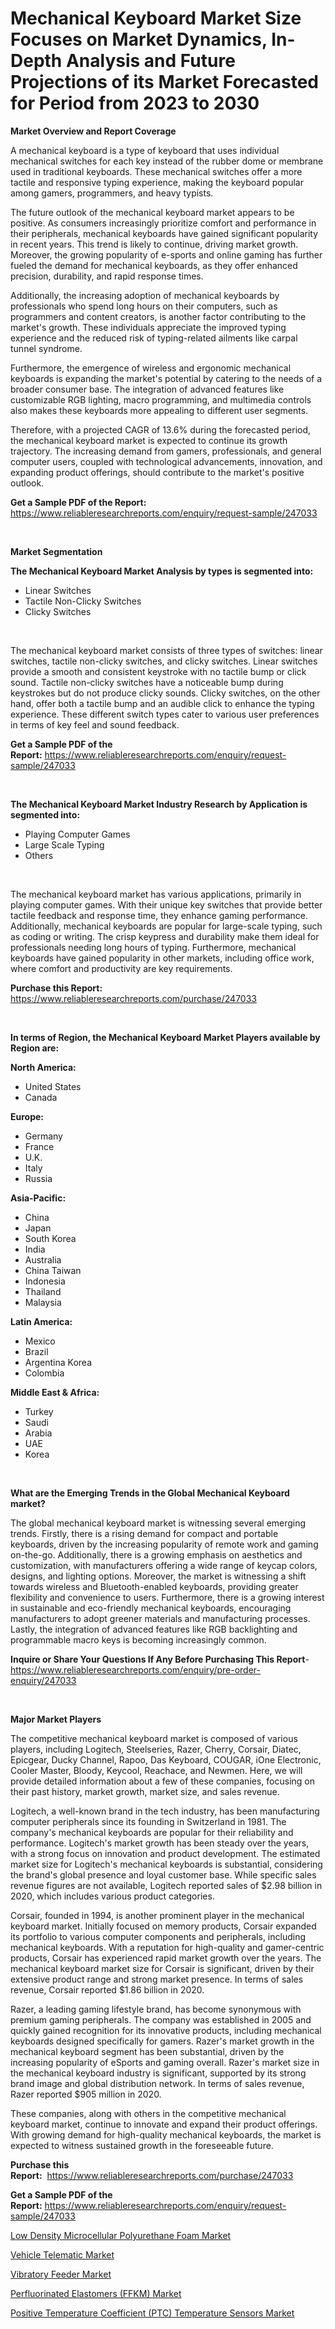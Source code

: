 <p><h1>Mechanical Keyboard Market Size Focuses on Market Dynamics, In-Depth Analysis and Future Projections of its Market Forecasted for Period from 2023 to 2030</h1></p><p><strong>Market Overview and Report Coverage</strong></p>
<p><p>A mechanical keyboard is a type of keyboard that uses individual mechanical switches for each key instead of the rubber dome or membrane used in traditional keyboards. These mechanical switches offer a more tactile and responsive typing experience, making the keyboard popular among gamers, programmers, and heavy typists.</p><p>The future outlook of the mechanical keyboard market appears to be positive. As consumers increasingly prioritize comfort and performance in their peripherals, mechanical keyboards have gained significant popularity in recent years. This trend is likely to continue, driving market growth. Moreover, the growing popularity of e-sports and online gaming has further fueled the demand for mechanical keyboards, as they offer enhanced precision, durability, and rapid response times.</p><p>Additionally, the increasing adoption of mechanical keyboards by professionals who spend long hours on their computers, such as programmers and content creators, is another factor contributing to the market's growth. These individuals appreciate the improved typing experience and the reduced risk of typing-related ailments like carpal tunnel syndrome.</p><p>Furthermore, the emergence of wireless and ergonomic mechanical keyboards is expanding the market's potential by catering to the needs of a broader consumer base. The integration of advanced features like customizable RGB lighting, macro programming, and multimedia controls also makes these keyboards more appealing to different user segments.</p><p>Therefore, with a projected CAGR of 13.6% during the forecasted period, the mechanical keyboard market is expected to continue its growth trajectory. The increasing demand from gamers, professionals, and general computer users, coupled with technological advancements, innovation, and expanding product offerings, should contribute to the market's positive outlook.</p></p>
<p><strong>Get a Sample PDF of the Report:</strong> <a href="https://www.reliableresearchreports.com/enquiry/request-sample/247033">https://www.reliableresearchreports.com/enquiry/request-sample/247033</a></p>
<p>&nbsp;</p>
<p><strong>Market Segmentation</strong></p>
<p><strong>The Mechanical Keyboard Market Analysis by types is segmented into:</strong></p>
<p><ul><li>Linear Switches</li><li>Tactile Non-Clicky Switches</li><li>Clicky Switches</li></ul></p>
<p>&nbsp;</p>
<p><p>The mechanical keyboard market consists of three types of switches: linear switches, tactile non-clicky switches, and clicky switches. Linear switches provide a smooth and consistent keystroke with no tactile bump or click sound. Tactile non-clicky switches have a noticeable bump during keystrokes but do not produce clicky sounds. Clicky switches, on the other hand, offer both a tactile bump and an audible click to enhance the typing experience. These different switch types cater to various user preferences in terms of key feel and sound feedback.</p></p>
<p><strong>Get a Sample PDF of the Report:</strong>&nbsp;<a href="https://www.reliableresearchreports.com/enquiry/request-sample/247033">https://www.reliableresearchreports.com/enquiry/request-sample/247033</a></p>
<p>&nbsp;</p>
<p><strong>The Mechanical Keyboard Market Industry Research by Application is segmented into:</strong></p>
<p><ul><li>Playing Computer Games</li><li>Large Scale Typing</li><li>Others</li></ul></p>
<p>&nbsp;</p>
<p><p>The mechanical keyboard market has various applications, primarily in playing computer games. With their unique key switches that provide better tactile feedback and response time, they enhance gaming performance. Additionally, mechanical keyboards are popular for large-scale typing, such as coding or writing. The crisp keypress and durability make them ideal for professionals needing long hours of typing. Furthermore, mechanical keyboards have gained popularity in other markets, including office work, where comfort and productivity are key requirements.</p></p>
<p><strong>Purchase this Report:</strong>&nbsp; <a href="https://www.reliableresearchreports.com/purchase/247033">https://www.reliableresearchreports.com/purchase/247033</a></p>
<p>&nbsp;</p>
<p><strong>In terms of Region, the Mechanical Keyboard Market Players available by Region are:</strong></p>
<p>
    <p> <strong> North America: </strong>
        <ul>
            <li>United States</li>
            <li>Canada</li>
        </ul>
        </p> 
    <p> <strong> Europe: </strong>
        <ul>
            <li>Germany</li>
            <li>France</li>
            <li>U.K.</li>
            <li>Italy</li>
            <li>Russia</li>
        </ul>
        </p> 
    <p> <strong> Asia-Pacific: </strong>
        <ul>
            <li>China</li>
            <li>Japan</li>
            <li>South Korea</li>
            <li>India</li>
            <li>Australia</li>
            <li>China Taiwan</li>
            <li>Indonesia</li>
            <li>Thailand</li>
            <li>Malaysia</li>
        </ul>
        </p> 
    <p> <strong> Latin America: </strong>
        <ul>
            <li>Mexico</li>
            <li>Brazil</li>
            <li>Argentina Korea</li>
            <li>Colombia</li>
        </ul>
        </p> 
    <p> <strong> Middle East & Africa: </strong>
        <ul>
            <li>Turkey</li>
            <li>Saudi</li>
            <li>Arabia</li>
            <li>UAE</li>
            <li>Korea</li>
        </ul>
    </p>
    </p>
<p>&nbsp;</p>
<p><strong>What are the Emerging Trends in the Global Mechanical Keyboard market?</strong></p>
<p><p>The global mechanical keyboard market is witnessing several emerging trends. Firstly, there is a rising demand for compact and portable keyboards, driven by the increasing popularity of remote work and gaming on-the-go. Additionally, there is a growing emphasis on aesthetics and customization, with manufacturers offering a wide range of keycap colors, designs, and lighting options. Moreover, the market is witnessing a shift towards wireless and Bluetooth-enabled keyboards, providing greater flexibility and convenience to users. Furthermore, there is a growing interest in sustainable and eco-friendly mechanical keyboards, encouraging manufacturers to adopt greener materials and manufacturing processes. Lastly, the integration of advanced features like RGB backlighting and programmable macro keys is becoming increasingly common.</p></p>
<p><strong>Inquire or Share Your Questions If Any Before Purchasing This Report</strong>- <a href="https://www.reliableresearchreports.com/enquiry/pre-order-enquiry/247033">https://www.reliableresearchreports.com/enquiry/pre-order-enquiry/247033</a></p>
<p>&nbsp;</p>
<p><strong>Major Market Players</strong></p>
<p><p>The competitive mechanical keyboard market is composed of various players, including Logitech, Steelseries, Razer, Cherry, Corsair, Diatec, Epicgear, Ducky Channel, Rapoo, Das Keyboard, COUGAR, iOne Electronic, Cooler Master, Bloody, Keycool, Reachace, and Newmen. Here, we will provide detailed information about a few of these companies, focusing on their past history, market growth, market size, and sales revenue.</p><p>Logitech, a well-known brand in the tech industry, has been manufacturing computer peripherals since its founding in Switzerland in 1981. The company's mechanical keyboards are popular for their reliability and performance. Logitech's market growth has been steady over the years, with a strong focus on innovation and product development. The estimated market size for Logitech's mechanical keyboards is substantial, considering the brand's global presence and loyal customer base. While specific sales revenue figures are not available, Logitech reported sales of $2.98 billion in 2020, which includes various product categories.</p><p>Corsair, founded in 1994, is another prominent player in the mechanical keyboard market. Initially focused on memory products, Corsair expanded its portfolio to various computer components and peripherals, including mechanical keyboards. With a reputation for high-quality and gamer-centric products, Corsair has experienced rapid market growth over the years. The mechanical keyboard market size for Corsair is significant, driven by their extensive product range and strong market presence. In terms of sales revenue, Corsair reported $1.86 billion in 2020.</p><p>Razer, a leading gaming lifestyle brand, has become synonymous with premium gaming peripherals. The company was established in 2005 and quickly gained recognition for its innovative products, including mechanical keyboards designed specifically for gamers. Razer's market growth in the mechanical keyboard segment has been substantial, driven by the increasing popularity of eSports and gaming overall. Razer's market size in the mechanical keyboard industry is significant, supported by its strong brand image and global distribution network. In terms of sales revenue, Razer reported $905 million in 2020.</p><p>These companies, along with others in the competitive mechanical keyboard market, continue to innovate and expand their product offerings. With growing demand for high-quality mechanical keyboards, the market is expected to witness sustained growth in the foreseeable future.</p></p>
<p><strong>Purchase this Report:</strong>&nbsp;&nbsp;<a href="https://www.reliableresearchreports.com/purchase/247033">https://www.reliableresearchreports.com/purchase/247033</a></p>
<p></p>
<p><strong>Get a Sample PDF of the Report:</strong>&nbsp;<a href="https://www.reliableresearchreports.com/enquiry/request-sample/247033">https://www.reliableresearchreports.com/enquiry/request-sample/247033</a></p>
<p><p><a href="https://medium.com/@mayankdeswal9588dm/low-density-microcellular-polyurethane-foam-market-insights-into-market-cagr-market-trends-and-81f9f3d8e8b7">Low Density Microcellular Polyurethane Foam Market</a></p><p><a href="https://github.com/rahu1501/Market-Research-Report-List-1/blob/main/vehicle-telematic-market.md">Vehicle Telematic Market</a></p><p><a href="https://github.com/rahu1502/Market-Research-Report-List-1/blob/main/vibratory-feeder-market.md">Vibratory Feeder Market</a></p><p><a href="https://medium.com/@rahulv.reportprime/perfluorinated-elastomers-ffkm-market-exploring-market-share-market-trends-and-future-growth-5b565211272b">Perfluorinated Elastomers (FFKM) Market</a></p><p><a href="https://www.linkedin.com/pulse/positive-temperature-coefficient-ptc-sensors-market-share-xrojc/">Positive Temperature Coefficient (PTC) Temperature Sensors Market</a></p></p>